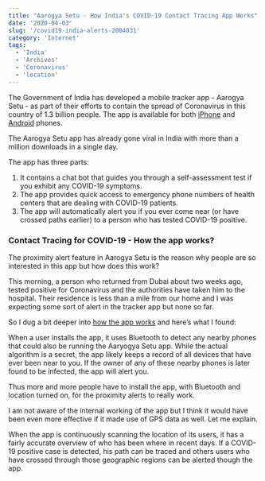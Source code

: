 ```yaml
---
title: "Aarogya Setu - How India's COVID-19 Contact Tracing App Works"
date: '2020-04-03'
slug: '/covid19-india-alerts-2004031'
category: 'Internet'
tags:
  - 'India'
  - 'Archives'
  - 'Coronavirus'
  - 'location'
---
```


The Government of India has developed a mobile tracker app - Aarogya Setu - as part of their efforts to contain the spread of Coronavirus in this country of 1.3 billion people. The app is available for both [iPhone](https://apps.apple.com/in/app/aarogyasetu/id1505825357) and [Android](https://play.google.com/store/apps/details?id=nic.goi.aarogyasetu) phones.

The Aarogya Setu app has already gone viral in India with more than a million downloads in a single day.

The app has three parts:

1. It contains a chat bot that guides you through a self-assessment test if you exhibit any COVID-19 symptoms.
2. The app provides quick access to emergency phone numbers of health centers that are dealing with COVID-19 patients.
3. The app will automatically alert you if you ever come near (or have crossed paths earlier) to a person who has tested COVID-19 positive.

### Contact Tracing for COVID-19 - How the app works?

The proximity alert feature in Aarogya Setu is the reason why people are so interested in this app but how does this work?

This morning, a person who returned from Dubai about two weeks ago, tested positive for Coronavirus and the authorities have taken him to the hospital. Their residence is less than a mile from our home and I was expecting some sort of alert in the tracker app but none so far.

So I dug a bit deeper into [how the app works](https://twitter.com/PrinSciAdvGoI/status/1245701435427155968) and here’s what I found:

When a user installs the app, it uses Bluetooth to detect any nearby phones that could also be running the Aaryogya Setu app. While the actual algorithm is a secret, the app likely keeps a record of all devices that have ever been near to you. If the owner of any of these nearby phones is later found to be infected, the app will alert you.

Thus more and more people have to install the app, with Bluetooth and location turned on, for the proximity alerts to really work.

I am not aware of the internal working of the app but I think it would have been even more effective if it made use of GPS data as well. Let me explain.

When the app is continuously scanning the location of its users, it has a fairly accurate overview of who has been where in recent days. If a COVID-19 positive case is detected, his path can be traced and others users who have crossed through those geographic regions can be alerted though the app.
